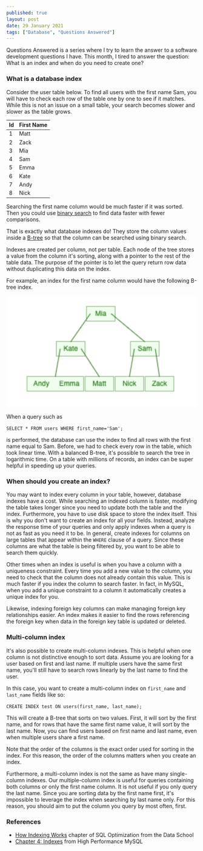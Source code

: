 ```yaml
---
published: true
layout: post
date: 29 January 2021
tags: ["Database", "Questions Answered"]
---
```


Questions Answered is a series where I try to learn the answer to a software development questions I have. This month, I tired to answer the question: What is an index and when do you need to create one?

### What is a database index

Consider the user table below. To find all users with the first name Sam, you will have to check each row of the table one by one to see if it matches. While this is not an issue on a small table, your search becomes slower and slower as the table grows.

| Id  | First Name |
| --- | ---------- |
| 1   | Matt       |
| 2   | Zack       |
| 3   | Mia        |
| 4   | Sam        |
| 5   | Emma       |
| 6   | Kate       |
| 7   | Andy       |
| 8   | Nick       |

Searching the first name column would be much faster if it was sorted. Then you could use [binary search](https://www.khanacademy.org/computing/computer-science/algorithms/binary-search/a/binary-search) to find data faster with fewer comparisons.

That is exactly what database indexes do! They store the column values inside a [B-tree](https://cstack.github.io/db_tutorial/parts/part7.html) so that the column can be searched using binary search.

Indexes are created per column, not per table. Each node of the tree stores a value from the column it's sorting, along with a pointer to the rest of the table data. The purpose of the pointer is to let the query return row data without duplicating this data on the index.

For example, an index for the first name column would have the following B-tree index.

![B-Tree Index](/images/blog/tree-index.png)

When a query such as

```
SELECT * FROM users WHERE first_name='Sam';
```

is performed, the database can use the index to find all rows with the first name equal to Sam. Before, we had to check every row in the table, which took linear time. With a balanced B-tree, it's possible to search the tree in logarithmic time. On a table with millions of records, an index can be super helpful in speeding up your queries.

### When should you create an index?

You may want to index every column in your table, however, database indexes have a cost. While searching an indexed column is faster, modifying the table takes longer since you need to update both the table and the index. Furthermore, you have to use disk space to store the index itself. This is why you don't want to create an index for all your fields. Instead, analyze the response time of your queries and only apply indexes when a query is not as fast as you need it to be. In general, create indexes for columns on large tables that appear within the `WHERE` clause of a query. Since these columns are what the table is being filtered by, you want to be able to search them quickly.

Other times when an index is useful is when you have a column with a uniqueness constraint. Every time you add a new value to the column, you need to check that the column does not already contain this value. This is much faster if you index the column to search faster. In fact, in MySQL, when you add a unique constraint to a column it automatically creates a unique index for you.

Likewise, indexing foreign key columns can make managing foreign key relationships easier. An index makes it easier to find the rows referencing the foreign key when data in the foreign key table is updated or deleted.

### Multi-column index

It's also possible to create multi-column indexes. This is helpful when one column is not distinctive enough to sort data. Assume you are looking for a user based on first and last name. If multiple users have the same first name, you'll still have to search rows linearly by the last name to find the user.

In this case, you want to create a multi-column index on `first_name` and `last_name` fields like so:

```
CREATE INDEX test ON users(first_name, last_name);
```

This will create a B-tree that sorts on two values. First, it will sort by the first name, and for rows that have the same first name value, it will sort by the last name. Now, you can find users based on first name and last name, even when multiple users share a first name.

Note that the order of the columns is the exact order used for sorting in the index. For this reason, the order of the columns matters when you create an index.

Furthermore, a multi-column index is not the same as have many single-column indexes. Our multiple-column index is useful for queries containing both columns or only the first name column. It is not useful if you only query the last name. Since you are sorting data by the first name first, it's impossible to leverage the index when searching by last name only. For this reason, you should aim to put the column you query by most often, first.

### References

- [How Indexing Works](https://dataschool.com/sql-optimization/how-indexing-works/) chapter of SQL Optimization from the Data School
- [Chapter 4: Indexes](https://www.oreilly.com/library/view/high-performance-mysql/0596003064/ch04.html) from High Performance MySQL
